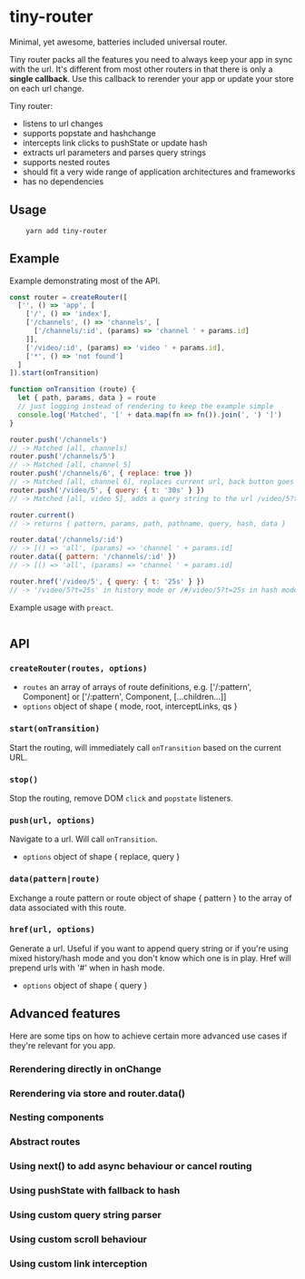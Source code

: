 # tiny-router

Minimal, yet awesome, batteries included universal router.

Tiny router packs all the features you need to always keep your app in sync with the url. It's different from most other routers in that there is only a **single callback**. Use this callback to rerender your app or update your store on each url change.

Tiny router:

- listens to url changes
- supports popstate and hashchange
- intercepts link clicks to pushState or update hash
- extracts url parameters and parses query strings
- supports nested routes
- should fit a very wide range of application architectures and frameworks
- has no dependencies

## Usage

        yarn add tiny-router

## Example

Example demonstrating most of the API.

```js
const router = createRouter([
  ['', () => 'app', [
    ['/', () => 'index'],
    ['/channels', () => 'channels', [
      ['/channels/:id', (params) => 'channel ' + params.id]
    ]],
    ['/video/:id', (params) => 'video ' + params.id],
    ['*', () => 'not found']
  ]
]).start(onTransition)

function onTransition (route) {
  let { path, params, data } = route
  // just logging instead of rendering to keep the example simple
  console.log('Matched', '[' + data.map(fn => fn()).join(', ') ']')
}

router.push('/channels')
// -> Matched [all, channels]
router.push('/channels/5')
// -> Matched [all, channel 5]
router.push('/channels/6', { replace: true })
// -> Matched [all, channel 6], replaces current url, back button goes to /channels
router.push('/video/5', { query: { t: '30s' } })
// -> Matched [all, video 5], adds a query string to the url /video/5?t=30s

router.current()
// -> returns { pattern, params, path, pathname, query, hash, data }

router.data('/channels/:id')
// -> [() => 'all', (params) => 'channel ' + params.id]
router.data({ pattern: '/channels/:id' })
// -> [() => 'all', (params) => 'channel ' + params.id]

router.href('/video/5', { query: { t: '25s' } })
// -> '/video/5?t=25s' in history mode or /#/video/5?t=25s in hash mode
```

Example usage with `preact`.

```js

```

## API

### `createRouter(routes, options)`

* `routes` an array of arrays of route definitions, e.g. ['/:pattern', Component] or ['/:pattern', Component, [...children...]]
* `options` object of shape { mode, root, interceptLinks, qs }

### `start(onTransition)`

Start the routing, will immediately call `onTransition` based on the current URL.

### `stop()`

Stop the routing, remove DOM `click` and `popstate` listeners.

### `push(url, options)`

Navigate to a url. Will call `onTransition`.

* `options` object of shape { replace, query }

### `data(pattern|route)`

Exchange a route pattern or route object of shape { pattern } to the array of data associated with this route.

### `href(url, options)`

Generate a url. Useful if you want to append query string or if you're using mixed history/hash mode and you don't know which one is in play. Href will prepend urls with '#' when in hash mode.

* `options` object of shape { query }

## Advanced features

Here are some tips on how to achieve certain more advanced use cases if they're relevant for you app.

### Rerendering directly in onChange

### Rerendering via store and router.data()

### Nesting components

### Abstract routes

### Using next() to add async behaviour or cancel routing

### Using pushState with fallback to hash

### Using custom query string parser

### Using custom scroll behaviour

### Using custom link interception

